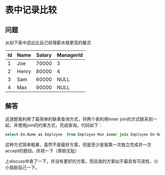 # 表中记录比较

## 问题

从如下表中选出比自己经理薪水根更高的雇员

Id | Name  | Salary | ManagerId
-- | ----- | ------ | ---------
1  | Joe   | 70000  | 3
2  | Henry | 80000  | 4
3  | Sam   | 60000  | NULL
4  | Max   | 90000  | NULL

## 解答

这道题我利用了最简单的联表查询方式，将两个表利用Inner join的方式联系到一起，并使用join的约束方式，完成查询。代码如下：

```sql
select Em.Name as Employee  from Employee Man inner join Employee Em On Em.ManagerId = Man.Id and Em.Salary > Man.Salary
```

这种方式简单粗暴，虽然不是最好方案，但是至少是我第一次独立完成并一次accept的题目。庆祝一下（厚颜无耻）

上discuss中查了一下，并没有更好的方案，而且我的方案似乎最具有可读性，小小鼓励自己一下。
